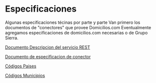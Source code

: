 #  Especificaciones

Algunas especificaciones técinas por parte y parte
Van primero los documentos de "conectores" que provee Domicilios.com
Eventualmente agregamos especificaciones de domicilios.com necesarias o de Grupo Sierra.

[Documento Descripcion del servicio REST](https://docs.google.com/document/d/1ZTf4hc82B3Xkz9Sx9-IuD1niZoWd2gTp4tgeMuB9X9s/edit?usp=sharing)

[Documento de especificacion de conector](https://docs.google.com/spreadsheets/d/1v3rnfED1wb_mbQ6km-7E_hFuOW3V9CpsHa7FhkHbtvs/edit?usp=sharing)

[Códigos Paises](https://drive.google.com/file/d/1ThkuGxAwuisEfzYZymna2C-Cs_e_m25W/view?usp=sharing)

[Códigos Municipios](https://drive.google.com/file/d/1RmvTgXdn0Y9PffQAwlGibAP7vbI2M4h_/view?usp=sharing)